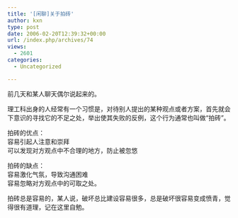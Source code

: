 ```yaml
---
title: '[闲聊]关于拍砖'
author: kxn
type: post
date: 2006-02-20T12:39:32+00:00
url: /index.php/archives/74
views:
  - 2601
categories:
  - Uncategorized

---
```

前几天和某人聊天偶尔说起来的。

理工科出身的人经常有一个习惯是，对待别人提出的某种观点或者方案，首先就会下意识的寻找它的不足之处，举出使其失败的反例，这个行为通常也叫做“拍砖”。

拍砖的优点：  
容易引起人注意和崇拜  
可以发现对方观点中不合理的地方，防止被忽悠

拍砖的缺点：  
容易激化气氛，导致沟通困难  
容易忽略对方观点中的可取之处。

拍砖总是容易的，某人说，破坏总比建设容易很多，总是破坏很容易变成愤青，觉得很有道理，记在这里自勉。